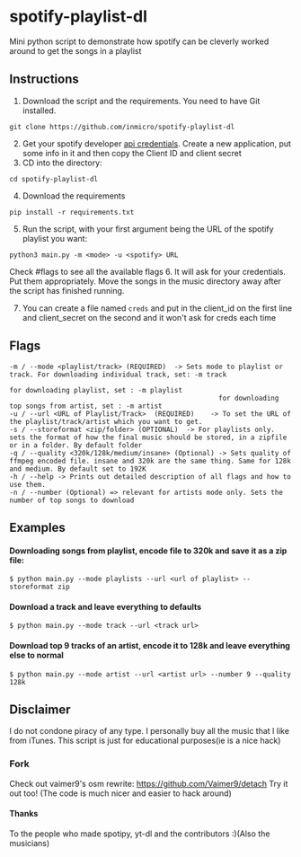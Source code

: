 # spotify-playlist-dl
Mini python script to demonstrate how spotify can be cleverly worked around to get the songs in a playlist

## Instructions
1. Download the script and the requirements. You need to have Git installed.
```
git clone https://github.com/inmicro/spotify-playlist-dl
```
2. Get your spotify developer [api credentials](https://developer.spotify.com/dashboard/). Create a new application, put some info in it and then copy the Client ID and client secret
3. CD into the directory:
```
cd spotify-playlist-dl
```
4. Download the requirements
```
pip install -r requirements.txt
```
5. Run the script, with your first argument being the URL of the spotify playlist you want:
```
python3 main.py -m <mode> -u <spotify> URL
```
Check #flags to see all the available flags
6. It will ask for your credentials. Put them appropriately. Move the songs in the music directory away after the script has finished running.

7. You can create a file named ``creds`` and put in the client_id on the first line and client_secret on the second and it won't ask for creds each time

## Flags
```
-m / --mode <playlist/track> (REQUIRED)  -> Sets mode to playlist or track. For downloading individual track, set: -m track 
                                                                            for downloading playlist, set : -m playlist
												    for downloading top songs from artist, set : -m artist
-u / --url <URL of Playlist/Track>  (REQUIRED)    -> To set the URL of the playlist/track/artist which you want to get.
-s / --storeformat <zip/folder> (OPTIONAL)  -> For playlists only. sets the format of how the final music should be stored, in a zipfile or in a folder. By default folder
-q / --quality <320k/128k/medium/insane> (Optional) -> Sets quality of ffmpeg encoded file. insane and 320k are the same thing. Same for 128k and medium. By default set to 192K
-h / --help -> Prints out detailed description of all flags and how to use them.
-n / --number (Optional) => relevant for artists mode only. Sets the number of top songs to download
```

## Examples
#### Downloading songs from playlist, encode file to 320k and save it as a zip file:
```$ python main.py --mode playlists --url <url of playlist> --storeformat zip```
#### Download a track and leave everything to defaults
```$ python main.py --mode track --url <track url> ```
#### Download top 9 tracks of an artist, encode it to 128k and leave everything else to normal
```$ python main.py --mode artist --url <artist url> --number 9 --quality 128k```

## Disclaimer
I do not condone piracy of any type. I personally buy all the music that I like from iTunes. This script is just for educational purposes(ie is a nice hack)

### Fork
Check out vaimer9's osm rewrite: https://github.com/Vaimer9/detach Try it out too! (The code is much nicer and easier to hack around)
#### Thanks
To the people who made spotipy, yt-dl and the contributors :)(Also the musicians)



